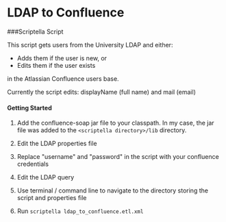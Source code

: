 # LDAP to Confluence

###Scriptella Script

This script gets users from the University LDAP and either:

* Adds them if the user is new, or
* Edits them if the user exists

in the Atlassian Confluence users base. 

Currently the script edits: displayName (full name) and mail (email)

#### Getting Started

1. Add the confluence-soap jar file to your classpath. In my case, the jar file was added to the ```<scriptella directory>/lib``` directory.

2. Edit the LDAP properties file 

3. Replace "username" and "password" in the script with your confluence credentials 

4. Edit the LDAP query 

5. Use terminal / command line to navigate to the directory storing the script and properties file

6. Run ``scriptella ldap_to_confluence.etl.xml``